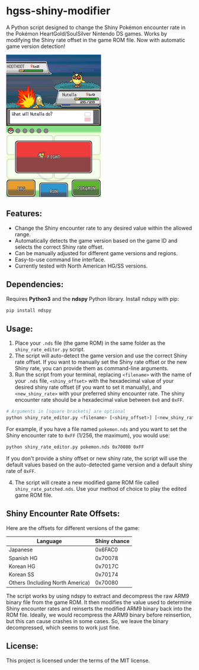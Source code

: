 # hgss-shiny-modifier

A Python script designed to change the Shiny Pokémon encounter rate in the Pokémon HeartGold/SoulSilver Nintendo DS games. Works by modifying the Shiny rate offset in the game ROM file. Now with automatic game version detection!

![First shiny encounter!](https://github.com/choogiesaur/hgss-shiny-modifier/blob/main/shiny_hoothoot.png?raw=true)

## Features:
- Change the Shiny encounter rate to any desired value within the allowed range.
- Automatically detects the game version based on the game ID and selects the correct Shiny rate offset.
- Can be manually adjusted for different game versions and regions.
- Easy-to-use command line interface.
- Currently tested with North American HG/SS versions.

## Dependencies:
Requires **Python3** and the **ndspy** Python library. Install ndspy with pip:

```bash
pip install ndspy
```

## Usage:
1. Place your `.nds` file (the game ROM) in the same folder as the `shiny_rate_editor.py` script.
2. The script will auto-detect the game version and use the correct Shiny rate offset. If you want to manually set the Shiny rate offset or the new Shiny rate, you can provide them as command-line arguments. 
3. Run the script from your terminal, replacing `<filename>` with the name of your `.nds` file, `<shiny_offset>` with the hexadecimal value of your desired shiny rate offset (if you want to set it manually), and `<new_shiny_rate>` with your preferred shiny encounter rate. The shiny encounter rate should be a hexadecimal value between `0x0` and `0xFF`.

```bash
# Arguments in [square brackets] are optional
python shiny_rate_editor.py <filename> [<shiny_offset>] [<new_shiny_rate>]
```

For example, if you have a file named `pokemon.nds` and you want to set the Shiny encounter rate to `0xFF` (1/256, the maximum), you would use:

```bash
python shiny_rate_editor.py pokemon.nds 0x70080 0xFF
```

If you don't provide a shiny offset or new shiny rate, the script will use the default values based on the auto-detected game version and a default shiny rate of `0xFF`.

4. The script will create a new modified game ROM file called `shiny_rate_patched.nds`. Use your method of choice to play the edited game ROM file.

## Shiny Encounter Rate Offsets:
Here are the offsets for different versions of the game:

| Language | Shiny chance |
| ------------- | ------------- |
| Japanese | 0x6FAC0 |
| Spanish HG | 0x70078 |
| Korean HG | 0x7017C |
| Korean SS | 0x70174 |
| Others (Including North America) | 0x70080 |

The script works by using ndspy to extract and decompress the raw ARM9 binary file from the game ROM. It then modifies the value used to determine Shiny encounter rates and reinserts the modified ARM9 binary back into the ROM file. Ideally, we would recompress the ARM9 binary before reinsertion, but this can cause crashes in some cases. So, we leave the binary decompressed, which seems to work just fine.

## License:
This project is licensed under the terms of the MIT license.

